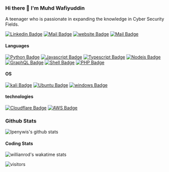 ### Hi there 👋 I'm Muhd Wafiyuddin

<!--
**WarriorWiras/WarriorWiras** is a ✨ _special_ ✨ repository because its `README.md` (this file) appears on your GitHub profile.

Here are some ideas to get you started:

- 🔭 I’m currently working on ...
- 🌱 I’m currently learning ...
- 👯 I’m looking to collaborate on ...
- 🤔 I’m looking for help with ...
- 💬 Ask me about ...
- 📫 How to reach me: ...
- 😄 Pronouns: ...
- ⚡ Fun fact: ...
-->

A teenager who is passionate in expanding the knowledge in Cyber Security Fields.

[![Linkedin Badge](https://img.shields.io/badge/Wafiyuddin-0077B5?style=flat-square&logo=linkedin&logoColor=white)](https://www.linkedin.com/in/muhd-wafiyuddin-b6a48a189/) [![Mail Badge](https://img.shields.io/badge/__why0wafi__-E4405F?style=flat-square&logo=instagram&logoColor=white)](https://instagram.com/__why0wafi__)
[![website Badge](https://img.shields.io/badge/website-000000?style=flat-square&logo=About.me&logoColor=white)](https://www.wafiyuddin.tk)
[![Mail Badge](https://img.shields.io/badge/mail@muhdwafiyuddin5@gmail.com-8B89CC?style=flat-square&logo=protonmail&logoColor=white)](mailto:Mail@muhdwafiyuddin5@gmail.com)

#### Languages



[![Python Badge](https://img.shields.io/badge/Python-14354C?style=for-the-badge&logo=python&logoColor=white)](#)
[![Javascript Badge](https://img.shields.io/badge/JavaScript-323330?style=for-the-badge&logo=javascript&logoColor=F7DF1E)](#)
[![Typescript Badge](https://img.shields.io/badge/TypeScript-007ACC?style=for-the-badge&logo=typescript&logoColor=white)](#)
[![Nodejs Badge](https://img.shields.io/badge/Node.js-43853D?style=for-the-badge&logo=node.js&logoColor=white)](#)
[![GraphQL Badge](https://img.shields.io/badge/Java-ED8B00?style=for-the-badge&logo=java&logoColor=white)](#)
[![Shell Badge](https://img.shields.io/badge/Shell_Script-121011?style=for-the-badge&logo=gnu-bash&logoColor=white)](#)
[![PHP Badge](https://img.shields.io/badge/PHP-961770?style=for-the-badge&logo=php&logoColor=white)](#)

#### OS

[![kali Badge](https://img.shields.io/badge/Kali_Linux-557C94?style=for-the-badge&logo=kali-linux&logoColor=white)](#)
[![Ubuntu Badge](https://img.shields.io/badge/Ubuntu-E95420?style=for-the-badge&logo=ubuntu&logoColor=white)](#)
[![windows Badge](https://img.shields.io/badge/Windows-0078D6?style=for-the-badge&logo=windows&logoColor=white)](#)

#### technologies

[![Cloudflare Badge](https://img.shields.io/badge/Cloudflare-F38020?style=for-the-badge&logo=Cloudflare&logoColor=white)](#)
[![AWS Badge](https://img.shields.io/badge/AWS-orange?style=for-the-badge&logo=google-cloud&logoColor=black)](#)

### Github Stats

![Ipenywis's github stats](https://github-readme-stats.vercel.app/api?username=WarriorWiras&count_private=true&count_private=true&theme=vision-friendly-dark&show_icons=true)
#### Coding Stats
<!-- Check wakatime stats-->
![willianrod's wakatime stats](https://github-readme-stats.vercel.app/api/wakatime?username=WarriorWiras&count_private=true&theme=vision-friendly-dark&)



<!-- Check visiot badge -->
![visitors](https://visitor-badge.glitch.me/badge?page_id=harshav167.harshav167)
